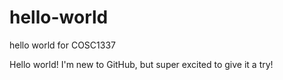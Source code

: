 # hello-world
hello world for COSC1337

Hello world!
I'm new to GitHub, but super excited to give it a try!
